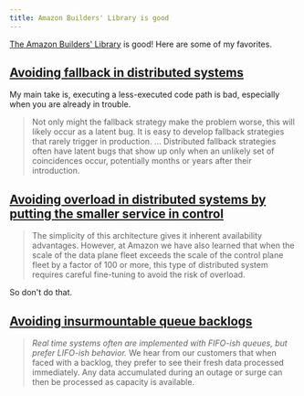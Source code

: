 ```yaml
---
title: Amazon Builders' Library is good
---
```

[The Amazon Builders' Library](https://aws.amazon.com/builders-library/) is good! Here are some of my favorites.


## [Avoiding fallback in distributed systems](https://aws.amazon.com/builders-library/avoiding-fallback-in-distributed-systems/)

My main take is, executing a less-executed code path is bad, especially when you are already in trouble.

> Not only might the fallback strategy make the problem worse, this will likely occur as a latent bug. It is easy to develop fallback strategies that rarely trigger in production.
> ...
> Distributed fallback strategies often have latent bugs that show up only when an unlikely set of coincidences occur, potentially months or years after their introduction.

## [Avoiding overload in distributed systems by putting the smaller service in control](https://aws.amazon.com/builders-library/avoiding-overload-in-distributed-systems-by-putting-the-smaller-service-in-control/)

> The simplicity of this architecture gives it inherent availability advantages. However, at Amazon we have also learned that when the scale of the data plane fleet exceeds the scale of the control plane fleet by a factor of 100 or more, this type of distributed system requires careful fine-tuning to avoid the risk of overload.

So don't do that.


## [Avoiding insurmountable queue backlogs](https://aws.amazon.com/builders-library/avoiding-insurmountable-queue-backlogs/)

> *Real time systems often are implemented with FIFO-ish queues, but prefer LIFO-ish behavior.* We hear from our customers that when faced with a backlog, they prefer to see their fresh data processed immediately. Any data accumulated during an outage or surge can then be processed as capacity is available.
